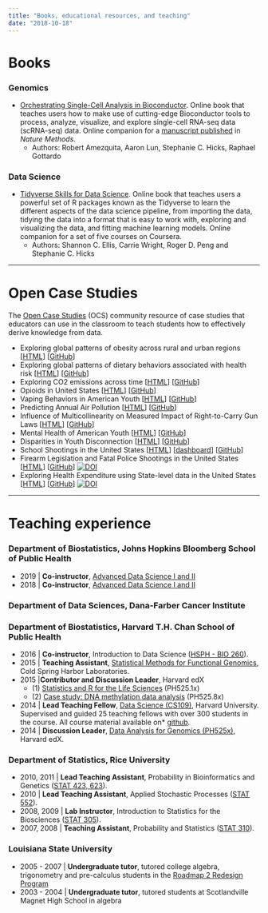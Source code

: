 ```yaml
---
title: "Books, educational resources, and teaching"
date: "2018-10-18"
---
```


# Books


### Genomics 

- [Orchestrating Single-Cell Analysis in Bioconductor](http://bioconductor.org/books/release/OSCA/). Online book that teaches users how to make use of cutting-edge Bioconductor tools to process, analyze, visualize, and explore single-cell RNA-seq data (scRNA-seq) data. Online companion for a [manuscript published](https://doi.org/10.1038/s41592-019-0654-x) in _Nature Methods_.
  - Authors: Robert Amezquita, Aaron Lun, Stephanie C. Hicks, Raphael Gottardo


### Data Science 

- [Tidyverse Skills for Data Science](https://jhudatascience.org/tidyversecourse/). Online book that teaches users a powerful set of R packages known as the Tidyverse to learn the different aspects of the data science pipeline, from importing the data, tidying the data into a format that is easy to work with, exploring and visualizing the data, and fitting machine learning models. Online companion for a set of five courses on Coursera.
  - Authors: Shannon C. Ellis, Carrie Wright, Roger D. Peng and Stephanie C. Hicks

--- 


# Open Case Studies

The [Open Case Studies](https://www.opencasestudies.org) (OCS) community resource of case studies that educators can use in the classroom to teach students how to effectively derive knowledge from data. 

- Exploring global patterns of obesity across rural and urban regions [[HTML](https://www.opencasestudies.org/ocs-bp-rural-and-urban-obesity)] [[GitHub](https://github.com/opencasestudies/ocs-bp-rural-and-urban-obesity)]
- Exploring global patterns of dietary behaviors associated with health risk [[HTML](https://www.opencasestudies.org/ocs-bp-diet)] [[GitHub](https://github.com/opencasestudies/)]
- Exploring CO2 emissions across time [[HTML](https://www.opencasestudies.org/ocs-bp-co2-emissions)] [[GitHub](https://github.com/opencasestudies/ocs-bp-co2-emissions)]
- Opioids in United States [[HTML](https://www.opencasestudies.org/ocs-bp-opioid-rural-urban)] [[GitHub](https://github.com/opencasestudies/ocs-bp-opioid-rural-urban)]
- Vaping Behaviors in American Youth [[HTML](https://www.opencasestudies.org/ocs-bp-vaping-case-study)] [[GitHub](https://github.com/opencasestudies/ocs-bp-vaping-case-study)]
- Predicting Annual Air Pollution [[HTML](https://www.opencasestudies.org/ocs-bp-air-pollution)] [[GitHub](https://github.com/opencasestudies/ocs-bp-air-pollution)]
- Influence of Multicollinearity on Measured Impact of Right-to-Carry Gun Laws [[HTML](https://www.opencasestudies.org/ocs-bp-RTC-analysis)] [[GitHub](https://github.com/opencasestudies/ocs-bp-RTC-analysis)]
- Mental Health of American Youth [[HTML](https://www.opencasestudies.org/ocs-bp-youth-mental-health)] [[GitHub](https://github.com/opencasestudies/ocs-bp-youth-mental-health)]
- Disparities in Youth Disconnection [[HTML](https://www.opencasestudies.org/ocs-bp-youth-disconnection)] [[GitHub](https://github.com/opencasestudies/ocs-bp-youth-disconnection)]
- School Shootings in the United States [[HTML](https://www.opencasestudies.org/ocs-bp-school-shootings-dashboard)] [[dashboard](https://rsconnect.biostat.jhsph.edu/ocs-bp-school-shootings-dashboard)] [[GitHub](https://github.com/opencasestudies/ocs-bp-school-shootings-dashboard)]
- Firearm Legislation and Fatal Police Shootings in the United States [[HTML](https://www.opencasestudies.org/ocs-police-shootings-firearm-legislation)] [[GitHub](https://github.com/opencasestudies/ocs-police-shootings-firearm-legislation)]  [![DOI](https://zenodo.org/badge/151612152.svg)](https://zenodo.org/badge/latestdoi/151612152) 
- Exploring Health Expenditure using State-level data in the United States [[HTML](https://www.opencasestudies.org/ocs-healthexpenditure)] [[GitHub](https://github.com/opencasestudies/ocs-healthexpenditure)] [![DOI](https://zenodo.org/badge/151142096.svg)](https://zenodo.org/badge/latestdoi/151142096)


---

# Teaching experience

### Department of Biostatistics, Johns Hopkins Bloomberg School of Public Health

* 2019 | **Co-instructor**, [Advanced Data Science I and II](https://jhu-advdatasci.github.io/2019/)
* 2018 | **Co-instructor**, [Advanced Data Science I and II](https://jhu-advdatasci.github.io/2018/)

### Department of Data Sciences, Dana-Farber Cancer Institute
### Department of Biostatistics, Harvard T.H. Chan School of Public Health

* 2016 | **Co-instructor**, Introduction to Data Science ([HSPH - BIO 260](http://datasciencelabs.github.io/)).
* 2015 | **Teaching Assistant**, [Statistical Methods for Functional Genomics](http://meetings.cshl.edu/courses.aspx?course=c-data&year=15), Cold Spring Harbor Laboratories.
* 2015 |**Contributor and Discussion Leader**, Harvard edX
  * (1) [Statistics and R for the Life Sciences](https://courses.edx.org/courses/HarvardX/PH525.1x/1T2015/info) (PH525.1x)
  * (2) [Case study: DNA methylation data analysis](https://courses.edx.org/courses/HarvardX/PH525.8x/1T2015/info) (PH525.8x)
* 2014 | **Lead Teaching Fellow**, [Data Science (CS109)](http://cs109.github.io/2014/), Harvard University. Supervised and guided 25 teaching fellows with over 300 students in the course. All course material available on* [github](https://github.com/cs109/2014). 
* 2014 | **Discussion Leader**, [Data Analysis for Genomics (PH525x)](http://genomicsclass.github.io/book/), Harvard edX.

### Department of Statistics, Rice University 

* 2010, 2011 | **Lead Teaching Assistant**, Probability in Bioinformatics and Genetics ([STAT 423, 623](http://statistics.rice.edu/feed/CoursesDisplay.aspx?CID=471)).
* 2010 | **Lead Teaching Assistant**, Applied Stochastic Processes ([STAT 552](http://statistics.rice.edu/feed/CoursesDisplay.aspx?CID=444)).
* 2008, 2009 | **Lab Instructor**, Introduction to Statistics for the Biosciences ([STAT 305](http://statistics.rice.edu/feed/CoursesDisplay.aspx?CID=373)).
* 2007, 2008 | **Teaching Assistant**, Probability and Statistics ([STAT 310](http://statistics.rice.edu/feed/CoursesDisplay.aspx?CID=376)). 

### Louisiana State University 

* 2005 - 2007 | **Undergraduate tutor**, tutored college algebra, trigonometry and pre-calculus students in the [Roadmap 2 Redesign Program](https://www.math.lsu.edu/dept/courses/1021/Redesign)
* 2003 - 2004 | **Undergraduate tutor**, tutored students at Scotlandville Magnet High School in algebra
